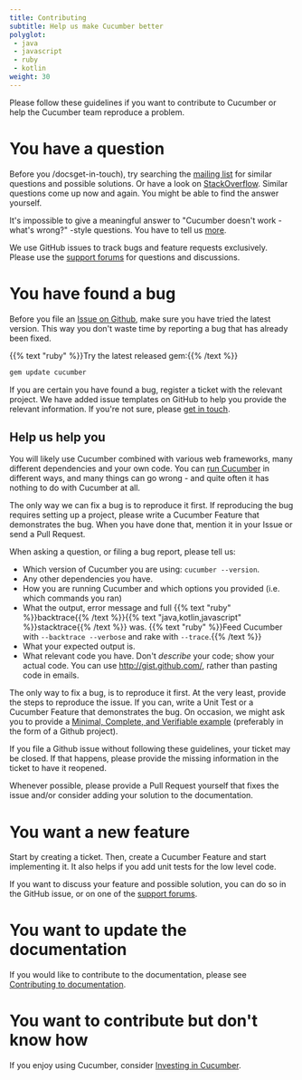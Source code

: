 ```yaml
---
title: Contributing
subtitle: Help us make Cucumber better
polyglot:
 - java
 - javascript
 - ruby
 - kotlin
weight: 30
---
```


Please follow these guidelines if you want to contribute to Cucumber or help the Cucumber team reproduce a problem.

# You have a question

Before you /docsget-in-touch), try searching the [mailing list](https://groups.google.com/forum/#!forum/cukes) for similar questions and possible solutions.
Or have a look on [StackOverflow](https://stackoverflow.com/questions/tagged/cucumber). Similar questions come up now and again. You might be able to find the answer yourself.

It's impossible to give a meaningful answer to "Cucumber doesn't work - what's wrong?" -style questions. You have to tell us [more](#help-us-help-you).

We use GitHub issues to track bugs and feature requests exclusively. Please use the [support forums](/docs/community/get-in-touch) for questions and discussions.

# You have found a bug

Before you file an [Issue on Github](https://github.com/cucumber/cucumber/issues/), make sure you have tried the latest version.
This way you don't waste time by reporting a bug that has already been fixed.

{{% text "ruby" %}}Try the latest released gem:{{% /text %}}
``` ruby
gem update cucumber
```

If you are certain you have found a bug, register a ticket with the relevant project. We have added issue templates on GitHub to help you provide the relevant information.
If you're not sure, please [get in touch](/docs/community/get-in-touch).

## Help us help you

You will likely use Cucumber combined with various web frameworks, many different dependencies and your own code.
You can [run Cucumber](/docs/cucumber/api/#running-cucumber) in different ways, and many things can go wrong - and quite often it has nothing to do with Cucumber at all.

The only way we can fix a bug is to reproduce it first. If reproducing the bug requires setting up a project, please write a Cucumber Feature that demonstrates the bug. When you have done that, mention it in your Issue or send a Pull Request.

When asking a question, or filing a bug report, please tell us:

- Which version of Cucumber you are using: `cucumber --version`.
- Any other dependencies you have.
- How you are running Cucumber and which options you provided (i.e. which commands you ran)
- What the output, error message and full {{% text "ruby" %}}backtrace{{% /text %}}{{% text "java,kotlin,javascript" %}}stacktrace{{% /text %}} was.
{{% text "ruby" %}}Feed Cucumber with `--backtrace --verbose` and rake with `--trace`.{{% /text %}}
- What your expected output is.
- What relevant code you have. Don't *describe* your code; show your actual code. You can use <http://gist.github.com/>, rather than pasting code in emails.

The only way to fix a bug, is to reproduce it first. At the very least, provide the steps to reproduce the issue.
If you can, write a Unit Test or a Cucumber Feature that demonstrates the bug.
On occasion, we might ask you to provide a [Minimal, Complete, and Verifiable example](https://stackoverflow.com/help/mcve) (preferably in the form of a Github project).

If you file a Github issue without following these guidelines, your ticket may be closed. If that happens, please provide the missing information in the ticket to have it reopened.

Whenever possible, please provide a Pull Request yourself that fixes the issue and/or consider adding your solution to the documentation.

# You want a new feature

Start by creating a ticket. Then, create a Cucumber Feature and start implementing it. It also helps if you add unit tests for the low level code.

If you want to discuss your feature and possible solution, you can do so in the GitHub issue, or on one of the [support forums](/docs/community/get-in-touch).

# You want to update the documentation

If you would like to contribute to the documentation, please see [Contributing to documentation](/docs/community/contributing-to-documentation/).

# You want to contribute but don't know how

If you enjoy using Cucumber, consider [Investing in Cucumber](https://cucumber.io/blog/2017/10/03/invest-in-cucumber).
